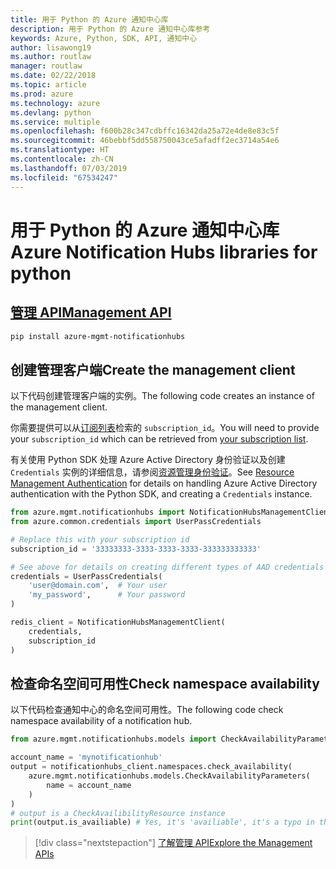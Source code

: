 ```yaml
---
title: 用于 Python 的 Azure 通知中心库
description: 用于 Python 的 Azure 通知中心库参考
keywords: Azure, Python, SDK, API, 通知中心
author: lisawong19
ms.author: routlaw
manager: routlaw
ms.date: 02/22/2018
ms.topic: article
ms.prod: azure
ms.technology: azure
ms.devlang: python
ms.service: multiple
ms.openlocfilehash: f600b28c347cdbffc16342da25a72e4de8e83c5f
ms.sourcegitcommit: 46bebbf5dd558750043ce5afadff2ec3714a54e6
ms.translationtype: HT
ms.contentlocale: zh-CN
ms.lasthandoff: 07/03/2019
ms.locfileid: "67534247"
---
```

# <a name="azure-notification-hubs-libraries-for-python"></a><span data-ttu-id="2ec53-104">用于 Python 的 Azure 通知中心库</span><span class="sxs-lookup"><span data-stu-id="2ec53-104">Azure Notification Hubs libraries for python</span></span>

## <a name="management-apipythonapioverviewazurenotificationhubsmanagement"></a>[<span data-ttu-id="2ec53-105">管理 API</span><span class="sxs-lookup"><span data-stu-id="2ec53-105">Management API</span></span>](/python/api/overview/azure/notificationhubs/management)

```bash
pip install azure-mgmt-notificationhubs
```

## <a name="create-the-management-client"></a><span data-ttu-id="2ec53-106">创建管理客户端</span><span class="sxs-lookup"><span data-stu-id="2ec53-106">Create the management client</span></span>

<span data-ttu-id="2ec53-107">以下代码创建管理客户端的实例。</span><span class="sxs-lookup"><span data-stu-id="2ec53-107">The following code creates an instance of the management client.</span></span>

<span data-ttu-id="2ec53-108">你需要提供可以从[订阅列表](https://manage.windowsazure.com/#Workspaces/AdminTasks/SubscriptionMapping)检索的 ``subscription_id``。</span><span class="sxs-lookup"><span data-stu-id="2ec53-108">You will need to provide your ``subscription_id`` which can be retrieved from [your subscription list](https://manage.windowsazure.com/#Workspaces/AdminTasks/SubscriptionMapping).</span></span>

<span data-ttu-id="2ec53-109">有关使用 Python SDK 处理 Azure Active Directory 身份验证以及创建 ``Credentials`` 实例的详细信息，请参阅[资源管理身份验证](/python/azure/python-sdk-azure-authenticate)。</span><span class="sxs-lookup"><span data-stu-id="2ec53-109">See [Resource Management Authentication](/python/azure/python-sdk-azure-authenticate) for details on handling Azure Active Directory authentication with the Python SDK, and creating a ``Credentials`` instance.</span></span>

```python
from azure.mgmt.notificationhubs import NotificationHubsManagementClient
from azure.common.credentials import UserPassCredentials

# Replace this with your subscription id
subscription_id = '33333333-3333-3333-3333-333333333333'

# See above for details on creating different types of AAD credentials
credentials = UserPassCredentials(
    'user@domain.com',  # Your user
    'my_password',      # Your password
)

redis_client = NotificationHubsManagementClient(
    credentials,
    subscription_id
)
```

## <a name="check-namespace-availability"></a><span data-ttu-id="2ec53-110">检查命名空间可用性</span><span class="sxs-lookup"><span data-stu-id="2ec53-110">Check namespace availability</span></span>

<span data-ttu-id="2ec53-111">以下代码检查通知中心的命名空间可用性。</span><span class="sxs-lookup"><span data-stu-id="2ec53-111">The following code check namespace availability of a notification hub.</span></span>

```python
from azure.mgmt.notificationhubs.models import CheckAvailabilityParameters

account_name = 'mynotificationhub'
output = notificationhubs_client.namespaces.check_availability(
    azure.mgmt.notificationhubs.models.CheckAvailabilityParameters(
        name = account_name
    )
)
# output is a CheckAvailibilityResource instance
print(output.is_availiable) # Yes, it's 'availiable', it's a typo in the REST API
```

> [!div class="nextstepaction"]
> [<span data-ttu-id="2ec53-112">了解管理 API</span><span class="sxs-lookup"><span data-stu-id="2ec53-112">Explore the Management APIs</span></span>](/python/api/overview/azure/notificationhubs/management)
